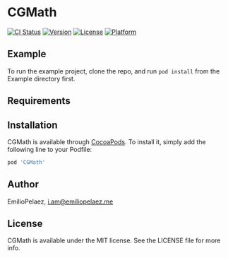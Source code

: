 # CGMath

[![CI Status](https://img.shields.io/travis/EmilioPelaez/CGMath.svg?style=flat)](https://travis-ci.org/EmilioPelaez/CGMath)
[![Version](https://img.shields.io/cocoapods/v/CGMath.svg?style=flat)](https://cocoapods.org/pods/CGMath)
[![License](https://img.shields.io/cocoapods/l/CGMath.svg?style=flat)](https://cocoapods.org/pods/CGMath)
[![Platform](https://img.shields.io/cocoapods/p/CGMath.svg?style=flat)](https://cocoapods.org/pods/CGMath)

## Example

To run the example project, clone the repo, and run `pod install` from the Example directory first.

## Requirements

## Installation

CGMath is available through [CocoaPods](https://cocoapods.org). To install
it, simply add the following line to your Podfile:

```ruby
pod 'CGMath'
```

## Author

EmilioPelaez, i.am@emiliopelaez.me

## License

CGMath is available under the MIT license. See the LICENSE file for more info.
